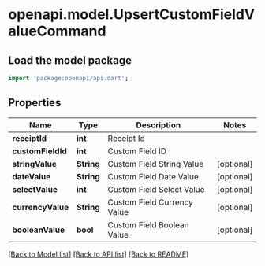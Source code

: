 # openapi.model.UpsertCustomFieldValueCommand

## Load the model package
```dart
import 'package:openapi/api.dart';
```

## Properties
Name | Type | Description | Notes
------------ | ------------- | ------------- | -------------
**receiptId** | **int** | Receipt Id | 
**customFieldId** | **int** | Custom Field ID | 
**stringValue** | **String** | Custom Field String Value | [optional] 
**dateValue** | **String** | Custom Field Date Value | [optional] 
**selectValue** | **int** | Custom Field Select Value | [optional] 
**currencyValue** | **String** | Custom Field Currency Value | [optional] 
**booleanValue** | **bool** | Custom Field Boolean Value | [optional] 

[[Back to Model list]](../README.md#documentation-for-models) [[Back to API list]](../README.md#documentation-for-api-endpoints) [[Back to README]](../README.md)


